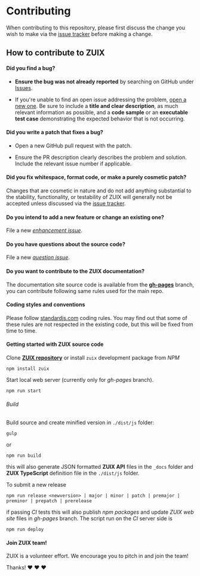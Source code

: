 # Contributing

When contributing to this repository, please first discuss the change you wish to make via the
[issue tracker](https://github.com/genielabs/zuix/issues) before making a change.

## How to contribute to ZUIX

#### **Did you find a bug?**

* **Ensure the bug was not already reported** by searching on GitHub under [Issues](https://github.com/genielabs/zuix/issues).

* If you're unable to find an open issue addressing the problem, [open a new one](https://github.com/genielabs/zuix/issues/new).
Be sure to include a **title and clear description**, as much relevant information as possible, and a **code sample**
or an **executable test case** demonstrating the expected behavior that is not occurring.

#### **Did you write a patch that fixes a bug?**

* Open a new GitHub pull request with the patch.

* Ensure the PR description clearly describes the problem and solution.
Include the relevant issue number if applicable.

#### **Did you fix whitespace, format code, or make a purely cosmetic patch?**

Changes that are cosmetic in nature and do not add anything substantial to the stability, functionality,
or testability of ZUIX will generally not be accepted unless discussed via the [issue tracker](https://github.com/genielabs/zuix/issues).

#### **Do you intend to add a new feature or change an existing one?**

File a new *[enhancement issue](https://github.com/genielabs/zuix/issues/new?labels=enhancement)*.

#### **Do you have questions about the source code?**

File a new *[question issue](https://github.com/genielabs/zuix/issues/new?labels=question)*.

#### **Do you want to contribute to the ZUIX documentation?**

The documentation site source code is available from the **[gh-pages](https://github.com/genielabs/zuix/tree/gh-pages)** branch, you can
contribute following same rules used for the main repo.

#### **Coding styles and conventions**

Please follow [standardjs.com](https://standardjs.com/rules.html) coding rules.
You may find out that some of these rules are not respected in the existing code,
but this will be fixed from time to time.

#### **Getting started with ZUIX source code**

Clone [**ZUIX repository**](https://github.com/genielabs/zuix) or install
`zuix` development package from *NPM*

    npm install zuix

Start local web server (currently only for *gh-pages* branch).

    npm run start

###### Build

Build source and create minified version in `./dist/js` folder:

    gulp

or

    npm run build

this will also generate JSON formatted **ZUIX API** files in the `_docs` folder
and **ZUIX TypeScript** definition file in the `./dist/js` folder.

To submit a new release

    npm run release <newversion> | major | minor | patch | premajor | preminor | prepatch | prerelease

if passing *CI* tests this will also publish *npm packages* and update *ZUIX web site*
files in *gh-pages* branch.
The script run on the *CI* server side is

    npm run deploy

#### Join ZUIX team!

ZUIX is a volunteer effort. We encourage you to pitch in and join the team!

Thanks! :heart: :heart: :heart:

